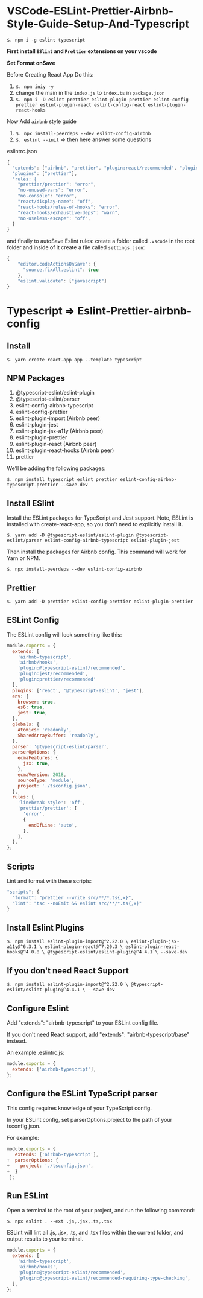 # VSCode-ESLint-Prettier-Airbnb-Style-Guide-Setup-And-Typescript

`$. npm i -g eslint typescript`

**First install `ESlint` and `Prettier` extensions on your vscode**

**Set Format onSave**

Before Creating React App Do this: 

1. `$. npm iniy -y`
2. change the main in the `index.js` to `index.ts` in `package.json`
3. `$. npm i -D eslint prettier eslint-plugin-prettier eslint-config-prettier eslint-plugin-react eslint-config-react eslint-plugin-react-hooks`

Now Add `airbnb` style guide

1. `$. npx install-peerdeps --dev eslint-config-airbnb`
2. `$. eslint --init` => then here answer some questions

eslintrc.json

```js
{
  "extends": ["airbnb", "prettier", "plugin:react/recommended", "plugin:prettier/recommended", "eslint:recommended"]
  "plugins": ["prettier"],
  "rules: {
    "prettier/prettier": "error",
    "no-unused-vars": "error",
    "no-console": "error",
    "react/display-name": "off",
    "react-hooks/rules-of-hooks": "error",
    "react-hooks/exhaustive-deps": "warn",
    "no-useless-escape": "off",
  }
}
```

and finally to autoSave Eslint rules: create a folder called `.vscode` in the root folder and inside of it create a file called `settings.json`:

```js
{
    "editor.codeActionsOnSave": {
      "source.fixAll.eslint": true
    },
    "eslint.validate": ["javascript"]
}
```


# Typescript => Eslint-Prettier-airbnb-config

## Install

`$. yarn create react-app app --template typescript`

## NPM Packages

1. @typescript-eslint/eslint-plugin
2. @typescript-eslint/parser
3. eslint-config-airbnb-typescript
4. eslint-config-prettier
5. eslint-plugin-import (Airbnb peer)
6. eslint-plugin-jest
7. eslint-plugin-jsx-a11y (Airbnb peer)
8. eslint-plugin-prettier
9. eslint-plugin-react (Airbnb peer)
10. eslint-plugin-react-hooks (Airbnb peer)
11. prettier

We’ll be adding the following packages:

`$. npm install typescript eslint prettier eslint-config-airbnb-typescript-prettier --save-dev`

## Install ESlint

Install the ESLint packages for TypeScript and Jest support. Note, ESLint is installed with create-react-app, so you don’t need to explicitly install it.

`$. yarn add -D @typescript-eslint/eslint-plugin @typescript-eslint/parser eslint-config-airbnb-typescript eslint-plugin-jest`

Then install the packages for Airbnb config. This command will work for Yarn or NPM.

`$. npx install-peerdeps --dev eslint-config-airbnb`

## Prettier

`$. yarn add -D prettier eslint-config-prettier eslint-plugin-prettier`

## ESLint Config

The ESLint config will look something like this:

```js
module.exports = {
  extends: [
    'airbnb-typescript',
    'airbnb/hooks',
    'plugin:@typescript-eslint/recommended',
    'plugin:jest/recommended',
    'plugin:prettier/recommended'
  ],
  plugins: ['react', '@typescript-eslint', 'jest'],
  env: {
    browser: true,
    es6: true,
    jest: true,
  },
  globals: {
    Atomics: 'readonly',
    SharedArrayBuffer: 'readonly',
  },
  parser: '@typescript-eslint/parser',
  parserOptions: {
    ecmaFeatures: {
      jsx: true,
    },
    ecmaVersion: 2018,
    sourceType: 'module',
    project: './tsconfig.json',
  },
  rules: {
    'linebreak-style': 'off',
    'prettier/prettier': [
      'error',
      {
        endOfLine: 'auto',
      },
    ],
  },
};
```

## Scripts

Lint and format with these scripts:

```js
"scripts": {
  "format": "prettier --write src/**/*.ts{,x}",
  "lint": "tsc --noEmit && eslint src/**/*.ts{,x}"
}
```

## Install Eslint Plugins

`$. npm install eslint-plugin-import@^2.22.0 \
            eslint-plugin-jsx-a11y@^6.3.1 \
            eslint-plugin-react@^7.20.3 \
            eslint-plugin-react-hooks@^4.0.8 \
            @typescript-eslint/eslint-plugin@^4.4.1 \
            --save-dev`
            
## If you don't need React Support

`$. npm install eslint-plugin-import@^2.22.0 \
            @typescript-eslint/eslint-plugin@^4.4.1 \
            --save-dev`
            
 
 ## Configure Eslint
 
 Add "extends": "airbnb-typescript" to your ESLint config file.

If you don't need React support, add "extends": "airbnb-typescript/base" instead.

An example .eslintrc.js:

```js
module.exports = {
  extends: ['airbnb-typescript'],
};
```


## Configure the ESLint TypeScript parser

This config requires knowledge of your TypeScript config.

In your ESLint config, set parserOptions.project to the path of your tsconfig.json.

For example:

```js
module.exports = {
   extends: ['airbnb-typescript'],
+  parserOptions: {
+    project: './tsconfig.json',
+  }
 };
```

## Run ESLint

Open a terminal to the root of your project, and run the following command:

`$. npx eslint . --ext .js,.jsx,.ts,.tsx`

ESLint will lint all .js, .jsx, .ts, and .tsx files within the current folder, and output results to your terminal.

```js
module.exports = {
  extends: [
    'airbnb-typescript',
    'airbnb/hooks',
    'plugin:@typescript-eslint/recommended',
    'plugin:@typescript-eslint/recommended-requiring-type-checking',
  ],
};
```
